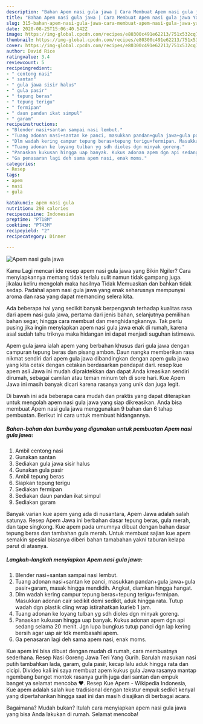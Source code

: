 ```yaml
---
description: "Bahan Apem nasi gula jawa | Cara Membuat Apem nasi gula jawa Yang Bisa Manjain Lidah"
title: "Bahan Apem nasi gula jawa | Cara Membuat Apem nasi gula jawa Yang Bisa Manjain Lidah"
slug: 315-bahan-apem-nasi-gula-jawa-cara-membuat-apem-nasi-gula-jawa-yang-bisa-manjain-lidah
date: 2020-08-25T15:06:40.542Z
image: https://img-global.cpcdn.com/recipes/e80300c491e62213/751x532cq70/apem-nasi-gula-jawa-foto-resep-utama.jpg
thumbnail: https://img-global.cpcdn.com/recipes/e80300c491e62213/751x532cq70/apem-nasi-gula-jawa-foto-resep-utama.jpg
cover: https://img-global.cpcdn.com/recipes/e80300c491e62213/751x532cq70/apem-nasi-gula-jawa-foto-resep-utama.jpg
author: David Rice
ratingvalue: 3.4
reviewcount: 5
recipeingredient:
- " centong nasi"
- " santan"
- " gula jawa sisir halus"
- " gula pasir"
- " tepung beras"
- " tepung terigu"
- " fermipan"
- " daun pandan ikat simpul"
- " garam"
recipeinstructions:
- "Blender nasi+santan sampai nasi lembut."
- "Tuang adonan nasi+santan ke panci, masukkan pandan+gula jawa+gula pasir+garam, masak hingga mendidih. Angkat, diamkan hingga hangat."
- "Dlm wadah kering campur tepung beras+tepung terigu+fermipan. Masukkan adonan cair sedikit demi sedikit, aduk hingga rata. Tutup wadah dgn plastik cling wrap istirahatkan kurleb 1 jam."
- "Tuang adonan ke loyang tulban yg sdh dioles dgn minyak goreng."
- "Panaskan kukusan hingga uap banyak. Kukus adonan apem dgn api sedang selama 20 menit. Jgn lupa bungkus tutup panci dgn lap kering bersih agar uap air tdk membasahi apem."
- "Ga penasaran lagi deh sama apem nasi, enak moms."
categories:
- Resep
tags:
- apem
- nasi
- gula

katakunci: apem nasi gula 
nutrition: 298 calories
recipecuisine: Indonesian
preptime: "PT18M"
cooktime: "PT43M"
recipeyield: "2"
recipecategory: Dinner

---
```



![Apem nasi gula jawa](https://img-global.cpcdn.com/recipes/e80300c491e62213/751x532cq70/apem-nasi-gula-jawa-foto-resep-utama.jpg)

Kamu Lagi mencari ide resep apem nasi gula jawa yang Bikin Ngiler? Cara menyiapkannya memang tidak terlalu sulit namun tidak gampang juga. jikalau keliru mengolah maka hasilnya Tidak Memuaskan dan bahkan tidak sedap. Padahal apem nasi gula jawa yang enak seharusnya mempunyai aroma dan rasa yang dapat memancing selera kita.

Ada beberapa hal yang sedikit banyak berpengaruh terhadap kualitas rasa dari apem nasi gula jawa, pertama dari jenis bahan, selanjutnya pemilihan bahan segar, hingga cara membuat dan menghidangkannya. Tak perlu pusing jika ingin menyiapkan apem nasi gula jawa enak di rumah, karena asal sudah tahu triknya maka hidangan ini dapat menjadi suguhan istimewa.

Apem gula jawa ialah apem yang berbahan khusus dari gula jawa dengan campuran tepung beras dan pisang ambon. Daun nangka memberikan rasa nikmat sendiri dari apem gula jawa dibandingkan dengan apem gula jawa yang kita cetak dengan cetakan berdasarkan pendapat dari. resep kue apem asli Jawa ini mudah dipraktekkan dan dapat Anda kreasikan sendiri dirumah, sebagai camilan atau teman minum teh di sore hari. Kue Apem Jawa ini masih banyak dicari karena rasanya yang unik dan juga legit.


Di bawah ini ada beberapa cara mudah dan praktis yang dapat diterapkan untuk mengolah apem nasi gula jawa yang siap dikreasikan. Anda bisa membuat Apem nasi gula jawa menggunakan 9 bahan dan 6 tahap pembuatan. Berikut ini cara untuk membuat hidangannya.

<!--inarticleads1-->

##### Bahan-bahan dan bumbu yang digunakan untuk pembuatan Apem nasi gula jawa:

1. Ambil  centong nasi
1. Gunakan  santan
1. Sediakan  gula jawa sisir halus
1. Gunakan  gula pasir
1. Ambil  tepung beras
1. Siapkan  tepung terigu
1. Sediakan  fermipan
1. Sediakan  daun pandan ikat simpul
1. Sediakan  garam


Banyak varian kue apem yang ada di nusantara, Apem Jawa adalah salah satunya. Resep Apem Jawa ini berbahan dasar tepung beras, gula merah, dan tape singkong. Kue apem pada umumnya dibuat dengan bahan dasar tepung beras dan tambahan gula merah. Untuk membuat sajian kue apem semakin spesial biasanya diberi bahan tamabahan yakni taburan kelapa parut di atasnya. 

<!--inarticleads2-->

##### Langkah-langkah menyiapkan Apem nasi gula jawa:

1. Blender nasi+santan sampai nasi lembut.
1. Tuang adonan nasi+santan ke panci, masukkan pandan+gula jawa+gula pasir+garam, masak hingga mendidih. Angkat, diamkan hingga hangat.
1. Dlm wadah kering campur tepung beras+tepung terigu+fermipan. Masukkan adonan cair sedikit demi sedikit, aduk hingga rata. Tutup wadah dgn plastik cling wrap istirahatkan kurleb 1 jam.
1. Tuang adonan ke loyang tulban yg sdh dioles dgn minyak goreng.
1. Panaskan kukusan hingga uap banyak. Kukus adonan apem dgn api sedang selama 20 menit. Jgn lupa bungkus tutup panci dgn lap kering bersih agar uap air tdk membasahi apem.
1. Ga penasaran lagi deh sama apem nasi, enak moms.


Kue apem ini bisa dibuat dengan mudah di rumah, cara membuatnya sederhana. Resep Nasi Goreng Jawa Teri Yang Gurih. Barulah masukan nasi putih tambahkan lada, garam, gula pasir, kecap lalu aduk hingga rata dan cicipi. Divideo kali ini saya membuat apem kukus gula Jawa rasanya mantap ngembang banget montok rasanya gurih juga dari santan dan empuk banget ya selamat mencoba ❤. Resep Kue Apem - Wikipedia Indonesia, Kue apem adalah salah kue tradisional dengan tekstur empuk sedikit kenyal yang dipertahankan hingga saat ini dan masih disajikan di berbagai acara. 

Bagaimana? Mudah bukan? Itulah cara menyiapkan apem nasi gula jawa yang bisa Anda lakukan di rumah. Selamat mencoba!
